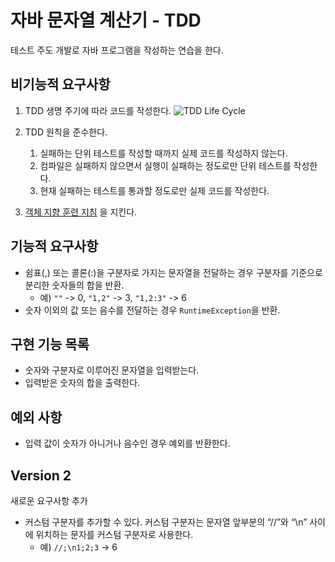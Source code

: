 # 자바 문자열 계산기 - TDD
테스트 주도 개발로 자바 프로그램을 작성하는 연습을 한다.

## 비기능적 요구사항

1. TDD 생명 주기에 따라 코드를 작성한다.
![TDD Life Cycle](https://cio-wiki.org/wiki/images/thumb/1/1f/TDD2.png/300px-TDD2.png)

2. TDD 원칙을 준수한다.
    1. 실패하는 단위 테스트를 작성할 때까지 실제 코드를 작성하지 않는다.
    2. 컴파일은 실패하지 않으면서 실행이 실패하는 정도로만 단위 테스트를 작성한다.
    3. 현재 실패하는 테스트를 통과할 정도로만 실제 코드를 작성한다.

3. [객체 지향 훈련 지침](https://developerfarm.wordpress.com/2012/02/03/object_calisthenics_summary/) 을 지킨다.

## 기능적 요구사항

* 쉼표(,) 또는 콜론(:)을 구분자로 가지는 문자열을 전달하는 경우 구분자를 기준으로 분리한 숫자들의 합을 반환.
    * 예) `""` -> 0, `"1,2"` -> 3, `"1,2:3"` -> 6
* 숫자 이외의 값 또는 음수를 전달하는 경우 `RuntimeException`을 반환.

## 구현 기능 목록
* 숫자와 구분자로 이루어진 문자열을 입력받는다.
* 입력받은 숫자의 합을 출력한다.

## 예외 사항
* 입력 값이 숫자가 아니거나 음수인 경우 예외를 반환한다.

## Version 2
새로운 요구사항 추가
* 커스텀 구분자를 추가할 수 있다. 커스텀 구분자는 문자열 앞부분의 “//”와 “\n” 사이에 위치하는 문자를 커스텀 구분자로 사용한다.
    * 예) `//;\n1;2;3` -> 6